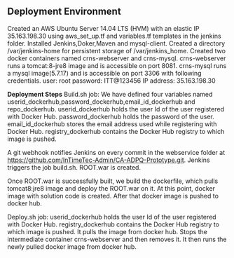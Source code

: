 **Deployment Environment**
--------------------------
Created an AWS Ubuntu Server 14.04 LTS (HVM) with an elastic IP 35.163.198.30 using aws_set_up.tf and variables.tf templates in the jenkins folder.
Installed Jenkins,Doker,Maven and mysql-client.
Created a directory /var/jenkins-home for persistent storage of /var/jenkins_home.
Created two docker containers named crns-webserver and crns-mysql.
crns-webserver runs a tomcat:8-jre8 image and is accessible on port 8081.
crns-mysql runs a mysql image(5.7.17) and is accessible on port 3306 with following credentials.
 user: root
 password: ITT@123456
 IP address: 35.163.198.30

**Deployment Steps**
Build.sh job:
We have defined four variables named userid_dockerhub,password_dockerhub,email_id_dockerhub and repo_dockerhub.
userid_dockerhub holds the user Id of the user registered with Docker Hub.
password_dockerhub holds the password of the user.
email_id_dockerhub stores the email address used while registering with Docker Hub.
registry_dockerhub contains the Docker Hub registry to which image is pushed.

A git webhook notifies Jenkins on every commit in the webservice folder at https://github.com/InTimeTec-Admin/CA-ADPQ-Prototype.git.
Jenkins triggers the job build.sh.
ROOT.war is created.

Once ROOT.war is successfully built, we build the dockerfile, which pulls tomcat8:jre8 image and deploy the ROOT.war on 
it. At this point, docker image with solution code is created.
After that docker image is pushed to docker hub.


Deploy.sh job:
userid_dockerhub holds the user Id of the user registered with Docker Hub.
registry_dockerhub contains the Docker Hub registry to which image is pushed.
It pulls the image from docker hub. Stops the intermediate container crns-webserver and then removes it.
It then runs the newly pulled docker image from docker hub.
